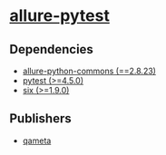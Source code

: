 # [allure-pytest](https://pypi.org/project/allure-pytest)

## Dependencies
- [allure-python-commons (==2.8.23)](packages/a/allure-python-commons.md)
- [pytest (>=4.5.0)](packages/p/pytest.md)
- [six (>=1.9.0)](packages/s/six.md)



## Publishers
- [qameta](https://pypi.org/user/qameta)

